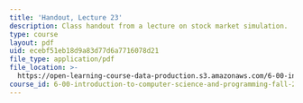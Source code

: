 ```yaml
---
title: 'Handout, Lecture 23'
description: Class handout from a lecture on stock market simulation.
type: course
layout: pdf
uid: ecebf51eb18d9a83d77d6a7716078d21
file_type: application/pdf
file_location: >-
  https://open-learning-course-data-production.s3.amazonaws.com/6-00-introduction-to-computer-science-and-programming-fall-2008/ecebf51eb18d9a83d77d6a7716078d21_lec23.pdf
course_id: 6-00-introduction-to-computer-science-and-programming-fall-2008
---
```

